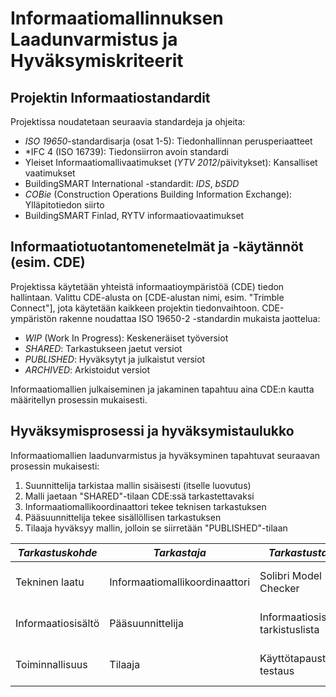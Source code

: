 # Informaatiomallinnuksen Laadunvarmistus ja Hyväksymiskriteerit

## Projektin Informaatiostandardit

Projektissa noudatetaan seuraavia standardeja ja ohjeita:

- *ISO 19650*-standardisarja (osat 1-5): Tiedonhallinnan perusperiaatteet
- *IFC 4 (ISO 16739): Tiedonsiirron avoin standardi
- Yleiset Informaatiomallivaatimukset (*YTV 2012*/päivitykset): Kansalliset vaatimukset
- BuildingSMART International -standardit: *IDS*, *bSDD*
- *COBie* (Construction Operations Building Information Exchange): Ylläpitotiedon siirto
- BuildingSMART Finlad, RYTV informaatiovaatimukset

## Informaatiotuotantomenetelmät ja -käytännöt (esim. CDE)

Projektissa käytetään yhteistä informaatioympäristöä (CDE) tiedon hallintaan. Valittu CDE-alusta on [CDE-alustan nimi, esim. "Trimble Connect"], jota käytetään kaikkeen projektin tiedonvaihtoon.
CDE-ympäristön rakenne noudattaa ISO 19650-2 -standardin mukaista jaottelua:

- *WIP* (Work In Progress): Keskeneräiset työversiot
- *SHARED*: Tarkastukseen jaetut versiot
- *PUBLISHED*: Hyväksytyt ja julkaistut versiot
- *ARCHIVED*: Arkistoidut versiot

Informaatiomallien julkaiseminen ja jakaminen tapahtuu aina CDE:n kautta määritellyn prosessin mukaisesti.

## Hyväksymisprosessi ja hyväksymistaulukko
Informaatiomallien laadunvarmistus ja hyväksyminen tapahtuvat seuraavan prosessin mukaisesti:

1. Suunnittelija tarkistaa mallin sisäisesti (itselle luovutus)
2. Malli jaetaan "SHARED"-tilaan CDE:ssä tarkastettavaksi
3. Informaatiomallikoordinaattori tekee teknisen tarkastuksen
4. Pääsuunnittelija tekee sisällöllisen tarkastuksen
5. Tilaaja hyväksyy mallin, jolloin se siirretään "PUBLISHED"-tilaan

|*Tarkastuskohde*|*Tarkastaja*|*Tarkastustapa*|Hyväksymiskriteerit|
|----------------|------------|---------------|-------------------|
Tekninen laatu|Informaatiomallikoordinaattori|Solibri Model Checker|Ei törmäyksiä, nimeäminen standardin mukainen|
Informaatiosisältö|Pääsuunnittelija|Informaatiosisällön tarkistuslista|Vaaditut tiedot löytyvät, riittävä tarkkuus|
Toiminnallisuus|Tilaaja|Käyttötapausten testaus|Malli vastaa toiminnallisia vaatimuksia|
